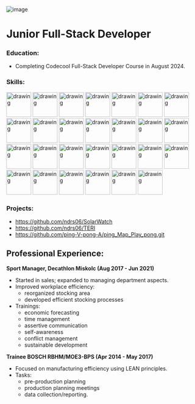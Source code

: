 ![image](https://www.codewars.com/users/ndrs06/badges/large)

# Junior Full-Stack Developer
### Education:
 - Completing Codecool Full-Stack Developer Course in August 2024.

### Skills:  
<img src="https://devicon-website.vercel.app/api/csharp/original.svg" alt="drawing" width="65"/>
<img src="https://devicon-website.vercel.app/api/dotnetcore/original.svg" alt="drawing" width="65"/>
<img src="https://cdn.jsdelivr.net/gh/devicons/devicon@latest/icons/vitejs/vitejs-original.svg" alt="drawing" width="65"/>
<img src="https://devicon-website.vercel.app/api/react/original.svg" alt="drawing" width="65"/>
<img src="https://cdn.jsdelivr.net/gh/devicons/devicon@latest/icons/microsoftsqlserver/microsoftsqlserver-original.svg" alt="drawing" width="65"/>
<img src="https://devicon-website.vercel.app/api/express/original.svg" alt="drawing" width="65"/>
<img src="https://devicon-website.vercel.app/api/mongodb/original.svg" alt="drawing" width="65"/>
<img src="https://devicon-website.vercel.app/api/html5/original.svg" alt="drawing" width="65"/>
<img src="https://devicon-website.vercel.app/api/css3/original.svg" alt="drawing" width="65"/>  

<img src="https://devicon-website.vercel.app/api/sass/original.svg" alt="drawing" width="65"/>
<img src="https://cdn.jsdelivr.net/gh/devicons/devicon@latest/icons/postgresql/postgresql-original.svg" alt="drawing" width="65"/>
<img src="https://cdn.jsdelivr.net/gh/devicons/devicon@latest/icons/javascript/javascript-original.svg" alt="drawing" width="65"/>
<img src="https://devicon-website.vercel.app/api/nodejs/original.svg" alt="drawing" width="65"/>
<img src="https://cdn.jsdelivr.net/gh/devicons/devicon@latest/icons/azuresqldatabase/azuresqldatabase-original.svg" alt="drawing" width="65"/>
<img src="https://cdn.jsdelivr.net/gh/devicons/devicon@latest/icons/sqlite/sqlite-original.svg" alt="drawing" width="65"/>
<img src="https://cdn.jsdelivr.net/gh/devicons/devicon@latest/icons/dot-net/dot-net-original.svg" alt="drawing" width="65"/>
<img src="https://cdn.jsdelivr.net/gh/devicons/devicon@latest/icons/yaml/yaml-original.svg" alt="drawing" width="65"/>
<img src="https://cdn.jsdelivr.net/gh/devicons/devicon@latest/icons/npm/npm-original-wordmark.svg" alt="drawing" width="65"/>  

<img src="https://cdn.jsdelivr.net/gh/devicons/devicon@latest/icons/postman/postman-original.svg" alt="drawing" width="65"/>
<img src="https://cdn.jsdelivr.net/gh/devicons/devicon@latest/icons/docker/docker-original.svg" alt="drawing" width="65"/>
<img src="https://devicon-website.vercel.app/api/git/original.svg" alt="drawing" width="65"/>
<img src="https://devicon-website.vercel.app/api/github/original.svg" alt="drawing" width="65"/>
<img src="https://cdn.jsdelivr.net/gh/devicons/devicon@latest/icons/powershell/powershell-original.svg" alt="drawing" width="65"/>
<img src="https://cdn.jsdelivr.net/gh/devicons/devicon@latest/icons/visualstudio/visualstudio-original.svg" alt="drawing" width="65"/>
<img src="https://cdn.jsdelivr.net/gh/devicons/devicon@latest/icons/rider/rider-original.svg" alt="drawing" width="65"/>
<img src="https://cdn.jsdelivr.net/gh/devicons/devicon@latest/icons/vscode/vscode-original.svg" alt="drawing" width="65"/>
<img src="https://cdn.jsdelivr.net/gh/devicons/devicon@latest/icons/linux/linux-original.svg" alt="drawing" width="65"/>

### Projects:
 - https://github.com/ndrs06/SolarWatch
 - https://github.com/ndrs06/TERI
 - https://github.com/ping-V-pong-A/ping_Map_Play_pong.git

## Professional Experience:
 **Sport Manager, Decathlon Miskolc (Aug 2017 - Jun 2021)**  
- Started in sales; expanded to managing department aspects.
- Improved workplace efficiency:
    - reorganized stocking area
    - developed efficient stocking processes
- Trainings:
    - economic forecasting
    - time management
    - assertive communication
    - self-awareness
    - conflict management
    - sustainable development

 **Trainee BOSCH RBHM/MOE3-BPS (Apr 2014 - May 2017)**  
- Focused on manufacturing efficiency using LEAN principles.
- Tasks:
    - pre-production planning
    - production planning meetings
    - data collection/reporting.


<!--
**ndrs06/ndrs06** is a ✨ _special_ ✨ repository because its `README.md` (this file) appears on your GitHub profile.

Here are some ideas to get you started:

- 🔭 I’m currently working on ...
- 🌱 I’m currently learning ...
- 👯 I’m looking to collaborate on ...
- 🤔 I’m looking for help with ...
- 💬 Ask me about ...
- 📫 How to reach me: ...
- 😄 Pronouns: ...
- ⚡ Fun fact: ...
-->
